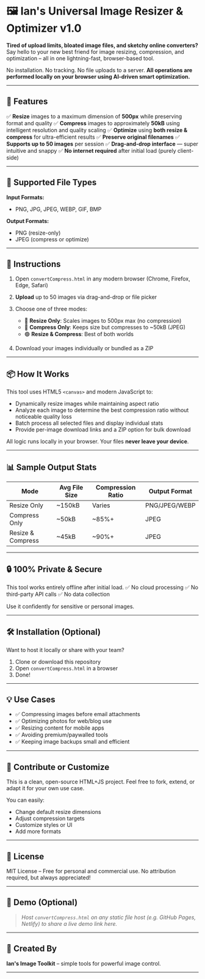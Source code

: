 # 🖼️ Ian's Universal Image Resizer & Optimizer v1.0

**Tired of upload limits, bloated image files, and sketchy online converters?**
Say hello to your new best friend for image resizing, compression, and optimization – all in one lightning-fast, browser-based tool.

No installation. No tracking. No file uploads to a server.
**All operations are performed locally on your browser using AI-driven smart optimization.**

---

## 🚀 Features

✅ **Resize** images to a maximum dimension of **500px** while preserving format and quality
✅ **Compress** images to approximately **50kB** using intelligent resolution and quality scaling
✅ **Optimize** using **both resize & compress** for ultra-efficient results
✅ **Preserve original filenames**
✅ **Supports up to 50 images** per session
✅ **Drag-and-drop interface** — super intuitive and snappy
✅ **No internet required** after initial load (purely client-side)

---

## 🧰 Supported File Types

**Input Formats:**

* PNG, JPG, JPEG, WEBP, GIF, BMP

**Output Formats:**

* PNG (resize-only)
* JPEG (compress or optimize)

---

## 📝 Instructions

1. Open `convertCompress.html` in any modern browser (Chrome, Firefox, Edge, Safari)
2. **Upload** up to 50 images via drag-and-drop or file picker
3. Choose one of three modes:

   * 🔹 **Resize Only**: Scales images to 500px max (no compression)
   * 🔸 **Compress Only**: Keeps size but compresses to \~50kB (JPEG)
   * 🟢 **Resize & Compress**: Best of both worlds
4. Download your images individually or bundled as a ZIP

---

## 📦 How It Works

This tool uses HTML5 `<canvas>` and modern JavaScript to:

* Dynamically resize images while maintaining aspect ratio
* Analyze each image to determine the best compression ratio without noticeable quality loss
* Batch process all selected files and display individual stats
* Provide per-image download links and a ZIP option for bulk download

All logic runs locally in your browser. Your files **never leave your device**.

---

## 📊 Sample Output Stats

| Mode              | Avg File Size | Compression Ratio | Output Format |
| ----------------- | ------------- | ----------------- | ------------- |
| Resize Only       | \~150kB       | Varies            | PNG/JPEG/WEBP |
| Compress Only     | \~50kB        | \~85%+            | JPEG          |
| Resize & Compress | \~45kB        | \~90%+            | JPEG          |

---

## 🔒 100% Private & Secure

This tool works entirely offline after initial load.
✅ No cloud processing
✅ No third-party API calls
✅ No data collection

Use it confidently for sensitive or personal images.

---

## 🛠️ Installation (Optional)

Want to host it locally or share with your team?

1. Clone or download this repository
2. Open `convertCompress.html` in a browser
3. Done!

---

## 💡 Use Cases

* ✅ Compressing images before email attachments
* ✅ Optimizing photos for web/blog use
* ✅ Resizing content for mobile apps
* ✅ Avoiding premium/paywalled tools
* ✅ Keeping image backups small and efficient

---

## 🙌 Contribute or Customize

This is a clean, open-source HTML+JS project.
Feel free to fork, extend, or adapt it for your own use case.

You can easily:

* Change default resize dimensions
* Adjust compression targets
* Customize styles or UI
* Add more formats

---

## 📄 License

MIT License – Free for personal and commercial use.
No attribution required, but always appreciated!

---

## 🔗 Demo (Optional)

> *Host `convertCompress.html` on any static file host (e.g. GitHub Pages, Netlify) to share a live demo link here.*

---

## 🧠 Created By

**Ian's Image Toolkit** – simple tools for powerful image control.

---
